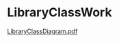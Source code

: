 # LibraryClassWork
[LibraryClassDiagram.pdf](https://github.com/PCPetkov18/LibraryClassWork/files/11077704/LibraryClassDiagram.pdf)
